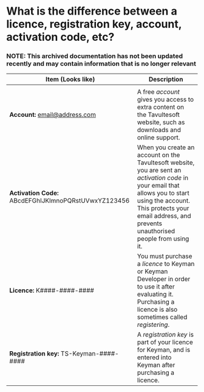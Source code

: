 # What is the difference between a licence, registration key, account, activation code, etc?

### **NOTE**: This archived documentation has not been updated recently and may contain information that is no longer relevant


| Item (Looks like)| Description|
|    ---------      |   -------- |
|                   |            |
| **Account:**  email@address.com | A free *account* gives you access to extra content on the Tavultesoft website, such as downloads and online support.| 
| **Activation Code:**  ABcdEFGhIJKlmnoPQRstUVwxYZ123456| When you create an account on the Tavultesoft website, you are sent an *activation code* in your email that allows you to start using the account.  This protects your email address, and prevents unauthorised people from using it. |
| **Licence:**  K####-####-#### | You must purchase a *licence* to Keyman or Keyman Developer in order to use it after evaluating it.  Purchasing a licence is also sometimes called *registering*. |
| **Registration key:** TS-Keyman-####-#### | A *registration key* is part of your licence for Keyman, and is entered into Keyman after purchasing a licence. |